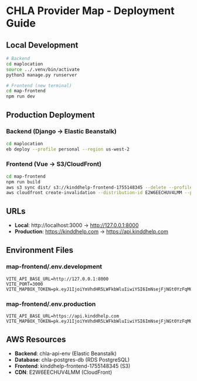 # CHLA Provider Map - Deployment Guide

## Local Development
```bash
# Backend
cd maplocation
source ../.venv/bin/activate
python3 manage.py runserver

# Frontend (new terminal)
cd map-frontend
npm run dev
```

## Production Deployment

### Backend (Django → Elastic Beanstalk)
```bash
cd maplocation
eb deploy --profile personal --region us-west-2
```

### Frontend (Vue → S3/CloudFront)
```bash
cd map-frontend
npm run build
aws s3 sync dist/ s3://kinddhelp-frontend-1755148345 --delete --profile personal --region us-west-2
aws cloudfront create-invalidation --distribution-id E2W6EECHUV4LMM --paths "/*" --profile personal
```

## URLs
- **Local**: http://localhost:3000 → http://127.0.0.1:8000
- **Production**: https://kinddhelp.com → https://api.kinddhelp.com

## Environment Files

### map-frontend/.env.development
```
VITE_API_BASE_URL=http://127.0.0.1:8000
VITE_PORT=3000
VITE_MAPBOX_TOKEN=pk.eyJ1IjoiYmVhdHR5LWFkbWluIiwiYSI6ImNsejFjNGt0YzFqMGMyanF3YW5hdWFmc3UifQ.sn7Uj_gDzzKL6PQq7vO7fw
```

### map-frontend/.env.production
```
VITE_API_BASE_URL=https://api.kinddhelp.com
VITE_MAPBOX_TOKEN=pk.eyJ1IjoiYmVhdHR5LWFkbWluIiwiYSI6ImNsejFjNGt0YzFqMGMyanF3YW5hdWFmc3UifQ.sn7Uj_gDzzKL6PQq7vO7fw
```

## AWS Resources
- **Backend**: chla-api-env (Elastic Beanstalk)
- **Database**: chla-postgres-db (RDS PostgreSQL)
- **Frontend**: kinddhelp-frontend-1755148345 (S3)
- **CDN**: E2W6EECHUV4LMM (CloudFront)
